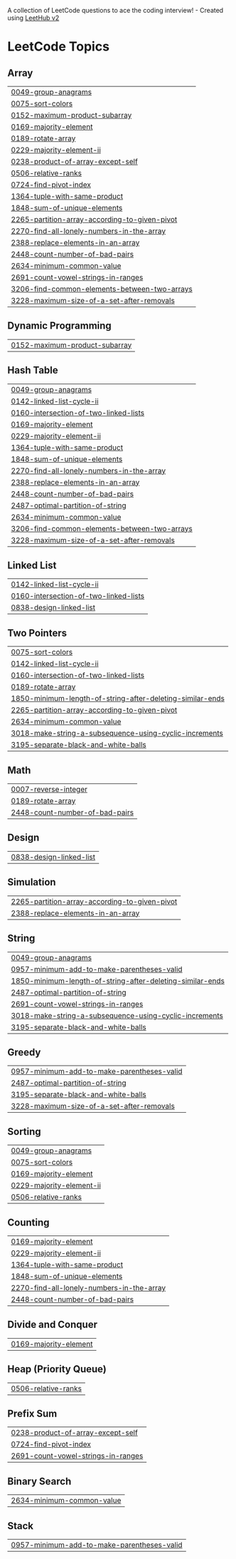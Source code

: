 A collection of LeetCode questions to ace the coding interview! - Created using [LeetHub v2](https://github.com/arunbhardwaj/LeetHub-2.0)
<!---LeetCode Topics Start-->
# LeetCode Topics
## Array
|  |
| ------- |
| [0049-group-anagrams](https://github.com/RathinakumarSundarajan/leetcode/tree/master/0049-group-anagrams) |
| [0075-sort-colors](https://github.com/RathinakumarSundarajan/leetcode/tree/master/0075-sort-colors) |
| [0152-maximum-product-subarray](https://github.com/RathinakumarSundarajan/leetcode/tree/master/0152-maximum-product-subarray) |
| [0169-majority-element](https://github.com/RathinakumarSundarajan/leetcode/tree/master/0169-majority-element) |
| [0189-rotate-array](https://github.com/RathinakumarSundarajan/leetcode/tree/master/0189-rotate-array) |
| [0229-majority-element-ii](https://github.com/RathinakumarSundarajan/leetcode/tree/master/0229-majority-element-ii) |
| [0238-product-of-array-except-self](https://github.com/RathinakumarSundarajan/leetcode/tree/master/0238-product-of-array-except-self) |
| [0506-relative-ranks](https://github.com/RathinakumarSundarajan/leetcode/tree/master/0506-relative-ranks) |
| [0724-find-pivot-index](https://github.com/RathinakumarSundarajan/leetcode/tree/master/0724-find-pivot-index) |
| [1364-tuple-with-same-product](https://github.com/RathinakumarSundarajan/leetcode/tree/master/1364-tuple-with-same-product) |
| [1848-sum-of-unique-elements](https://github.com/RathinakumarSundarajan/leetcode/tree/master/1848-sum-of-unique-elements) |
| [2265-partition-array-according-to-given-pivot](https://github.com/RathinakumarSundarajan/leetcode/tree/master/2265-partition-array-according-to-given-pivot) |
| [2270-find-all-lonely-numbers-in-the-array](https://github.com/RathinakumarSundarajan/leetcode/tree/master/2270-find-all-lonely-numbers-in-the-array) |
| [2388-replace-elements-in-an-array](https://github.com/RathinakumarSundarajan/leetcode/tree/master/2388-replace-elements-in-an-array) |
| [2448-count-number-of-bad-pairs](https://github.com/RathinakumarSundarajan/leetcode/tree/master/2448-count-number-of-bad-pairs) |
| [2634-minimum-common-value](https://github.com/RathinakumarSundarajan/leetcode/tree/master/2634-minimum-common-value) |
| [2691-count-vowel-strings-in-ranges](https://github.com/RathinakumarSundarajan/leetcode/tree/master/2691-count-vowel-strings-in-ranges) |
| [3206-find-common-elements-between-two-arrays](https://github.com/RathinakumarSundarajan/leetcode/tree/master/3206-find-common-elements-between-two-arrays) |
| [3228-maximum-size-of-a-set-after-removals](https://github.com/RathinakumarSundarajan/leetcode/tree/master/3228-maximum-size-of-a-set-after-removals) |
## Dynamic Programming
|  |
| ------- |
| [0152-maximum-product-subarray](https://github.com/RathinakumarSundarajan/leetcode/tree/master/0152-maximum-product-subarray) |
## Hash Table
|  |
| ------- |
| [0049-group-anagrams](https://github.com/RathinakumarSundarajan/leetcode/tree/master/0049-group-anagrams) |
| [0142-linked-list-cycle-ii](https://github.com/RathinakumarSundarajan/leetcode/tree/master/0142-linked-list-cycle-ii) |
| [0160-intersection-of-two-linked-lists](https://github.com/RathinakumarSundarajan/leetcode/tree/master/0160-intersection-of-two-linked-lists) |
| [0169-majority-element](https://github.com/RathinakumarSundarajan/leetcode/tree/master/0169-majority-element) |
| [0229-majority-element-ii](https://github.com/RathinakumarSundarajan/leetcode/tree/master/0229-majority-element-ii) |
| [1364-tuple-with-same-product](https://github.com/RathinakumarSundarajan/leetcode/tree/master/1364-tuple-with-same-product) |
| [1848-sum-of-unique-elements](https://github.com/RathinakumarSundarajan/leetcode/tree/master/1848-sum-of-unique-elements) |
| [2270-find-all-lonely-numbers-in-the-array](https://github.com/RathinakumarSundarajan/leetcode/tree/master/2270-find-all-lonely-numbers-in-the-array) |
| [2388-replace-elements-in-an-array](https://github.com/RathinakumarSundarajan/leetcode/tree/master/2388-replace-elements-in-an-array) |
| [2448-count-number-of-bad-pairs](https://github.com/RathinakumarSundarajan/leetcode/tree/master/2448-count-number-of-bad-pairs) |
| [2487-optimal-partition-of-string](https://github.com/RathinakumarSundarajan/leetcode/tree/master/2487-optimal-partition-of-string) |
| [2634-minimum-common-value](https://github.com/RathinakumarSundarajan/leetcode/tree/master/2634-minimum-common-value) |
| [3206-find-common-elements-between-two-arrays](https://github.com/RathinakumarSundarajan/leetcode/tree/master/3206-find-common-elements-between-two-arrays) |
| [3228-maximum-size-of-a-set-after-removals](https://github.com/RathinakumarSundarajan/leetcode/tree/master/3228-maximum-size-of-a-set-after-removals) |
## Linked List
|  |
| ------- |
| [0142-linked-list-cycle-ii](https://github.com/RathinakumarSundarajan/leetcode/tree/master/0142-linked-list-cycle-ii) |
| [0160-intersection-of-two-linked-lists](https://github.com/RathinakumarSundarajan/leetcode/tree/master/0160-intersection-of-two-linked-lists) |
| [0838-design-linked-list](https://github.com/RathinakumarSundarajan/leetcode/tree/master/0838-design-linked-list) |
## Two Pointers
|  |
| ------- |
| [0075-sort-colors](https://github.com/RathinakumarSundarajan/leetcode/tree/master/0075-sort-colors) |
| [0142-linked-list-cycle-ii](https://github.com/RathinakumarSundarajan/leetcode/tree/master/0142-linked-list-cycle-ii) |
| [0160-intersection-of-two-linked-lists](https://github.com/RathinakumarSundarajan/leetcode/tree/master/0160-intersection-of-two-linked-lists) |
| [0189-rotate-array](https://github.com/RathinakumarSundarajan/leetcode/tree/master/0189-rotate-array) |
| [1850-minimum-length-of-string-after-deleting-similar-ends](https://github.com/RathinakumarSundarajan/leetcode/tree/master/1850-minimum-length-of-string-after-deleting-similar-ends) |
| [2265-partition-array-according-to-given-pivot](https://github.com/RathinakumarSundarajan/leetcode/tree/master/2265-partition-array-according-to-given-pivot) |
| [2634-minimum-common-value](https://github.com/RathinakumarSundarajan/leetcode/tree/master/2634-minimum-common-value) |
| [3018-make-string-a-subsequence-using-cyclic-increments](https://github.com/RathinakumarSundarajan/leetcode/tree/master/3018-make-string-a-subsequence-using-cyclic-increments) |
| [3195-separate-black-and-white-balls](https://github.com/RathinakumarSundarajan/leetcode/tree/master/3195-separate-black-and-white-balls) |
## Math
|  |
| ------- |
| [0007-reverse-integer](https://github.com/RathinakumarSundarajan/leetcode/tree/master/0007-reverse-integer) |
| [0189-rotate-array](https://github.com/RathinakumarSundarajan/leetcode/tree/master/0189-rotate-array) |
| [2448-count-number-of-bad-pairs](https://github.com/RathinakumarSundarajan/leetcode/tree/master/2448-count-number-of-bad-pairs) |
## Design
|  |
| ------- |
| [0838-design-linked-list](https://github.com/RathinakumarSundarajan/leetcode/tree/master/0838-design-linked-list) |
## Simulation
|  |
| ------- |
| [2265-partition-array-according-to-given-pivot](https://github.com/RathinakumarSundarajan/leetcode/tree/master/2265-partition-array-according-to-given-pivot) |
| [2388-replace-elements-in-an-array](https://github.com/RathinakumarSundarajan/leetcode/tree/master/2388-replace-elements-in-an-array) |
## String
|  |
| ------- |
| [0049-group-anagrams](https://github.com/RathinakumarSundarajan/leetcode/tree/master/0049-group-anagrams) |
| [0957-minimum-add-to-make-parentheses-valid](https://github.com/RathinakumarSundarajan/leetcode/tree/master/0957-minimum-add-to-make-parentheses-valid) |
| [1850-minimum-length-of-string-after-deleting-similar-ends](https://github.com/RathinakumarSundarajan/leetcode/tree/master/1850-minimum-length-of-string-after-deleting-similar-ends) |
| [2487-optimal-partition-of-string](https://github.com/RathinakumarSundarajan/leetcode/tree/master/2487-optimal-partition-of-string) |
| [2691-count-vowel-strings-in-ranges](https://github.com/RathinakumarSundarajan/leetcode/tree/master/2691-count-vowel-strings-in-ranges) |
| [3018-make-string-a-subsequence-using-cyclic-increments](https://github.com/RathinakumarSundarajan/leetcode/tree/master/3018-make-string-a-subsequence-using-cyclic-increments) |
| [3195-separate-black-and-white-balls](https://github.com/RathinakumarSundarajan/leetcode/tree/master/3195-separate-black-and-white-balls) |
## Greedy
|  |
| ------- |
| [0957-minimum-add-to-make-parentheses-valid](https://github.com/RathinakumarSundarajan/leetcode/tree/master/0957-minimum-add-to-make-parentheses-valid) |
| [2487-optimal-partition-of-string](https://github.com/RathinakumarSundarajan/leetcode/tree/master/2487-optimal-partition-of-string) |
| [3195-separate-black-and-white-balls](https://github.com/RathinakumarSundarajan/leetcode/tree/master/3195-separate-black-and-white-balls) |
| [3228-maximum-size-of-a-set-after-removals](https://github.com/RathinakumarSundarajan/leetcode/tree/master/3228-maximum-size-of-a-set-after-removals) |
## Sorting
|  |
| ------- |
| [0049-group-anagrams](https://github.com/RathinakumarSundarajan/leetcode/tree/master/0049-group-anagrams) |
| [0075-sort-colors](https://github.com/RathinakumarSundarajan/leetcode/tree/master/0075-sort-colors) |
| [0169-majority-element](https://github.com/RathinakumarSundarajan/leetcode/tree/master/0169-majority-element) |
| [0229-majority-element-ii](https://github.com/RathinakumarSundarajan/leetcode/tree/master/0229-majority-element-ii) |
| [0506-relative-ranks](https://github.com/RathinakumarSundarajan/leetcode/tree/master/0506-relative-ranks) |
## Counting
|  |
| ------- |
| [0169-majority-element](https://github.com/RathinakumarSundarajan/leetcode/tree/master/0169-majority-element) |
| [0229-majority-element-ii](https://github.com/RathinakumarSundarajan/leetcode/tree/master/0229-majority-element-ii) |
| [1364-tuple-with-same-product](https://github.com/RathinakumarSundarajan/leetcode/tree/master/1364-tuple-with-same-product) |
| [1848-sum-of-unique-elements](https://github.com/RathinakumarSundarajan/leetcode/tree/master/1848-sum-of-unique-elements) |
| [2270-find-all-lonely-numbers-in-the-array](https://github.com/RathinakumarSundarajan/leetcode/tree/master/2270-find-all-lonely-numbers-in-the-array) |
| [2448-count-number-of-bad-pairs](https://github.com/RathinakumarSundarajan/leetcode/tree/master/2448-count-number-of-bad-pairs) |
## Divide and Conquer
|  |
| ------- |
| [0169-majority-element](https://github.com/RathinakumarSundarajan/leetcode/tree/master/0169-majority-element) |
## Heap (Priority Queue)
|  |
| ------- |
| [0506-relative-ranks](https://github.com/RathinakumarSundarajan/leetcode/tree/master/0506-relative-ranks) |
## Prefix Sum
|  |
| ------- |
| [0238-product-of-array-except-self](https://github.com/RathinakumarSundarajan/leetcode/tree/master/0238-product-of-array-except-self) |
| [0724-find-pivot-index](https://github.com/RathinakumarSundarajan/leetcode/tree/master/0724-find-pivot-index) |
| [2691-count-vowel-strings-in-ranges](https://github.com/RathinakumarSundarajan/leetcode/tree/master/2691-count-vowel-strings-in-ranges) |
## Binary Search
|  |
| ------- |
| [2634-minimum-common-value](https://github.com/RathinakumarSundarajan/leetcode/tree/master/2634-minimum-common-value) |
## Stack
|  |
| ------- |
| [0957-minimum-add-to-make-parentheses-valid](https://github.com/RathinakumarSundarajan/leetcode/tree/master/0957-minimum-add-to-make-parentheses-valid) |
<!---LeetCode Topics End-->